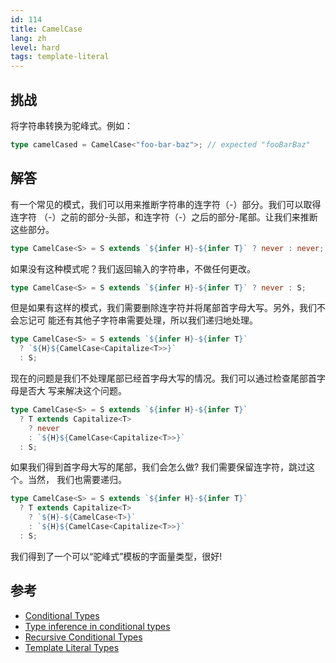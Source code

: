 ```yaml
---
id: 114
title: CamelCase
lang: zh
level: hard
tags: template-literal
---
```


## 挑战

将字符串转换为驼峰式。例如：

```typescript
type camelCased = CamelCase<"foo-bar-baz">; // expected "fooBarBaz"
```

## 解答

有一个常见的模式，我们可以用来推断字符串的连字符（-）部分。我们可以取得连字符
（-）之前的部分-头部，和连字符（-）之后的部分-尾部。让我们来推断这些部分。

```typescript
type CamelCase<S> = S extends `${infer H}-${infer T}` ? never : never;
```

如果没有这种模式呢？我们返回输入的字符串，不做任何更改。

```typescript
type CamelCase<S> = S extends `${infer H}-${infer T}` ? never : S;
```

但是如果有这样的模式，我们需要删除连字符并将尾部首字母大写。另外，我们不会忘记可
能还有其他子字符串需要处理，所以我们递归地处理。

```typescript
type CamelCase<S> = S extends `${infer H}-${infer T}`
  ? `${H}${CamelCase<Capitalize<T>>}`
  : S;
```

现在的问题是我们不处理尾部已经首字母大写的情况。我们可以通过检查尾部首字母是否大
写来解决这个问题。

```typescript
type CamelCase<S> = S extends `${infer H}-${infer T}`
  ? T extends Capitalize<T>
    ? never
    : `${H}${CamelCase<Capitalize<T>>}`
  : S;
```

如果我们得到首字母大写的尾部，我们会怎么做? 我们需要保留连字符，跳过这个。当然，
我们也需要递归。

```typescript
type CamelCase<S> = S extends `${infer H}-${infer T}`
  ? T extends Capitalize<T>
    ? `${H}-${CamelCase<T>}`
    : `${H}${CamelCase<Capitalize<T>>}`
  : S;
```

我们得到了一个可以“驼峰式”模板的字面量类型，很好!

## 参考

- [Conditional Types](https://www.typescriptlang.org/docs/handbook/2/conditional-types.html)
- [Type inference in conditional types](https://www.typescriptlang.org/docs/handbook/2/conditional-types.html#inferring-within-conditional-types)
- [Recursive Conditional Types](https://www.typescriptlang.org/docs/handbook/release-notes/typescript-4-1.html#recursive-conditional-types)
- [Template Literal Types](https://www.typescriptlang.org/docs/handbook/release-notes/typescript-4-1.html#template-literal-types)
